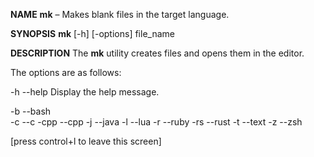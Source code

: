 **NAME**
	**mk** – Makes blank files in the target language.

**SYNOPSIS**
	**mk** [-h] [-options] file_name

**DESCRIPTION**
The **mk** utility creates files and opens them in the editor.

The options are as follows:

-h 		--help 	Display the help message.

-b		--bash 	
-c 		--c
-cpp 	--cpp
-j		--java
-l		--lua
-r		--ruby
-rs		--rust
-t		--text
-z		--zsh

[press control+l to leave this screen]